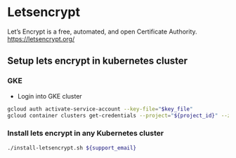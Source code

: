 # Letsencrypt

Let’s Encrypt is a free, automated, and open Certificate Authority. <https://letsencrypt.org/>

## Setup lets encrypt in kubernetes cluster

### GKE

- Login into GKE cluster

```sh
gcloud auth activate-service-account --key-file="$key_file"
gcloud container clusters get-credentials --project="${project_id}" --zone="${cluster_zone}" "${cluster_name}"
```

### Install lets encrypt in any Kubernetes cluster

```sh
./install-letsencrypt.sh ${support_email}
```
